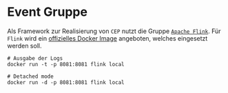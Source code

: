 # Event Gruppe

Als Framework zur Realisierung von `CEP` nutzt die Gruppe [`Apache Flink`](https://flink.apache.org/). Für `Flink` wird ein [offizielles Docker Image](https://flink.apache.org/news/2017/05/16/official-docker-image.html) angeboten, welches eingesetzt werden soll.

```
# Ausgabe der Logs
docker run -t -p 8081:8081 flink local

# Detached mode
docker run -d -p 8081:8081 flink local
```
